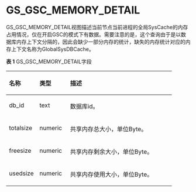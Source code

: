 # GS\_GSC\_MEMORY\_DETAIL

GS\_GSC\_MEMORY\_DETAIL视图描述当前节点当前进程的全局SysCache的内存占用情况，仅在开启GSC的模式下有数据。需要注意的是，这个查询由于是以数据库内存上下文分隔的，因此会缺少一部分内存的统计，缺失的内存统计对应的内存上下文名称为GlobalSysDBCache。

**表 1**  GS\_GSC\_MEMORY\_DETAIL字段

<a name="table56251922205811"></a>
<table><thead align="left"><tr id="row10625222135815"><th class="cellrowborder" valign="top" width="18.391839183918393%" id="mcps1.2.4.1.1"><p id="p176251922175820"><a name="p176251922175820"></a><a name="p176251922175820"></a>名称</p>
</th>
<th class="cellrowborder" valign="top" width="18.51185118511851%" id="mcps1.2.4.1.2"><p id="p1862562265817"><a name="p1862562265817"></a><a name="p1862562265817"></a>类型</p>
</th>
<th class="cellrowborder" valign="top" width="63.0963096309631%" id="mcps1.2.4.1.3"><p id="p14625122165810"><a name="p14625122165810"></a><a name="p14625122165810"></a>描述</p>
</th>
</tr>
</thead>
<tbody><tr id="row262502265816"><td class="cellrowborder" valign="top" width="18.391839183918393%" headers="mcps1.2.4.1.1 "><p id="p0759113412373"><a name="p0759113412373"></a><a name="p0759113412373"></a>db_id</p>
</td>
<td class="cellrowborder" valign="top" width="18.51185118511851%" headers="mcps1.2.4.1.2 "><p id="p128241153218"><a name="p128241153218"></a><a name="p128241153218"></a>text</p>
</td>
<td class="cellrowborder" valign="top" width="63.0963096309631%" headers="mcps1.2.4.1.3 "><p id="p1695713812327"><a name="p1695713812327"></a><a name="p1695713812327"></a>数据库id。</p>
</td>
</tr>
<tr id="row2625102216588"><td class="cellrowborder" valign="top" width="18.391839183918393%" headers="mcps1.2.4.1.1 "><p id="zh-cn_topic_0059777851_a9b61d90a41c54a2e8aa2be698246feb0"><a name="zh-cn_topic_0059777851_a9b61d90a41c54a2e8aa2be698246feb0"></a><a name="zh-cn_topic_0059777851_a9b61d90a41c54a2e8aa2be698246feb0"></a>totalsize</p>
</td>
<td class="cellrowborder" valign="top" width="18.51185118511851%" headers="mcps1.2.4.1.2 "><p id="zh-cn_topic_0059777851_a4f15af5a0e0745288a9158a051e834df"><a name="zh-cn_topic_0059777851_a4f15af5a0e0745288a9158a051e834df"></a><a name="zh-cn_topic_0059777851_a4f15af5a0e0745288a9158a051e834df"></a>numeric</p>
</td>
<td class="cellrowborder" valign="top" width="63.0963096309631%" headers="mcps1.2.4.1.3 "><p id="zh-cn_topic_0059777851_ab3317dfdd1e54970ae58dd5389144049"><a name="zh-cn_topic_0059777851_ab3317dfdd1e54970ae58dd5389144049"></a><a name="zh-cn_topic_0059777851_ab3317dfdd1e54970ae58dd5389144049"></a>共享内存总大小，单位Byte。</p>
</td>
</tr>
<tr id="row962682235810"><td class="cellrowborder" valign="top" width="18.391839183918393%" headers="mcps1.2.4.1.1 "><p id="zh-cn_topic_0059777851_a9a5cc38332734faa86e255917b1cb538"><a name="zh-cn_topic_0059777851_a9a5cc38332734faa86e255917b1cb538"></a><a name="zh-cn_topic_0059777851_a9a5cc38332734faa86e255917b1cb538"></a>freesize</p>
</td>
<td class="cellrowborder" valign="top" width="18.51185118511851%" headers="mcps1.2.4.1.2 "><p id="zh-cn_topic_0059777851_aa0b788365d804e289deee46fc1e9bcda"><a name="zh-cn_topic_0059777851_aa0b788365d804e289deee46fc1e9bcda"></a><a name="zh-cn_topic_0059777851_aa0b788365d804e289deee46fc1e9bcda"></a>numeric</p>
</td>
<td class="cellrowborder" valign="top" width="63.0963096309631%" headers="mcps1.2.4.1.3 "><p id="zh-cn_topic_0059777851_ade6f46dd31774b4ea69e20c3b8807418"><a name="zh-cn_topic_0059777851_ade6f46dd31774b4ea69e20c3b8807418"></a><a name="zh-cn_topic_0059777851_ade6f46dd31774b4ea69e20c3b8807418"></a>共享内存剩余大小，单位Byte。</p>
</td>
</tr>
<tr id="row26262225581"><td class="cellrowborder" valign="top" width="18.391839183918393%" headers="mcps1.2.4.1.1 "><p id="zh-cn_topic_0059777851_a54f1eeafa99248fa9e0c5ac51563feb5"><a name="zh-cn_topic_0059777851_a54f1eeafa99248fa9e0c5ac51563feb5"></a><a name="zh-cn_topic_0059777851_a54f1eeafa99248fa9e0c5ac51563feb5"></a>usedsize</p>
</td>
<td class="cellrowborder" valign="top" width="18.51185118511851%" headers="mcps1.2.4.1.2 "><p id="zh-cn_topic_0059777851_a76b7a6f459bc4721808feaa4a74449eb"><a name="zh-cn_topic_0059777851_a76b7a6f459bc4721808feaa4a74449eb"></a><a name="zh-cn_topic_0059777851_a76b7a6f459bc4721808feaa4a74449eb"></a>numeric</p>
</td>
<td class="cellrowborder" valign="top" width="63.0963096309631%" headers="mcps1.2.4.1.3 "><p id="zh-cn_topic_0059777851_zh-cn_topic_0058966268_p737814091532"><a name="zh-cn_topic_0059777851_zh-cn_topic_0058966268_p737814091532"></a><a name="zh-cn_topic_0059777851_zh-cn_topic_0058966268_p737814091532"></a>共享内存使用大小，单位Byte。</p>
</td>
</tr>
</tbody>
</table>

